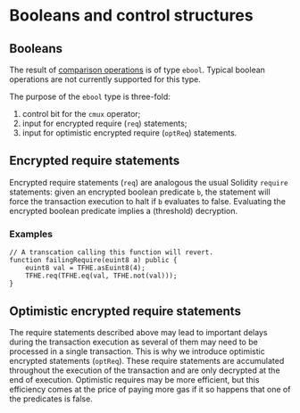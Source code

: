 # Booleans and control structures

## Booleans 
The result of [comparison operations](functions.md#comparison-operation-eq-ne-ge-gt-le-lt) is of type `ebool`. Typical boolean operations are not currently supported for this type.

The purpose of the `ebool` type is three-fold:

1. control bit for the `cmux` operator;
2. input for encrypted require (`req`) statements;
3. input for optimistic encrypted require (`optReq`) statements.

## Encrypted require statements
Encrypted require statements (`req`) are analogous the usual Solidity `require` statements: given an encrypted boolean predicate `b`, the statement will force the transaction execution to halt if `b` evaluates to false. 
Evaluating the encrypted boolean predicate implies a (threshold) decryption.

### Examples
```solidity
// A transcation calling this function will revert.
function failingRequire(euint8 a) public {
    euint8 val = TFHE.asEuint8(4);
    TFHE.req(TFHE.eq(val, TFHE.not(val)));
} 
```

## Optimistic encrypted require statements
The require statements described above may lead to important delays during the transaction execution as several of them may need to be processed in a single transaction.
This is why we introduce optimistic encrypted statements (`optReq`). 
These require statements are accumulated throughout the execution of the transaction and are only decrypted at the end of execution. 
Optimistic requires may be more efficient, but this efficiency comes at the price of paying more gas if it so happens that one of the predicates is false. 